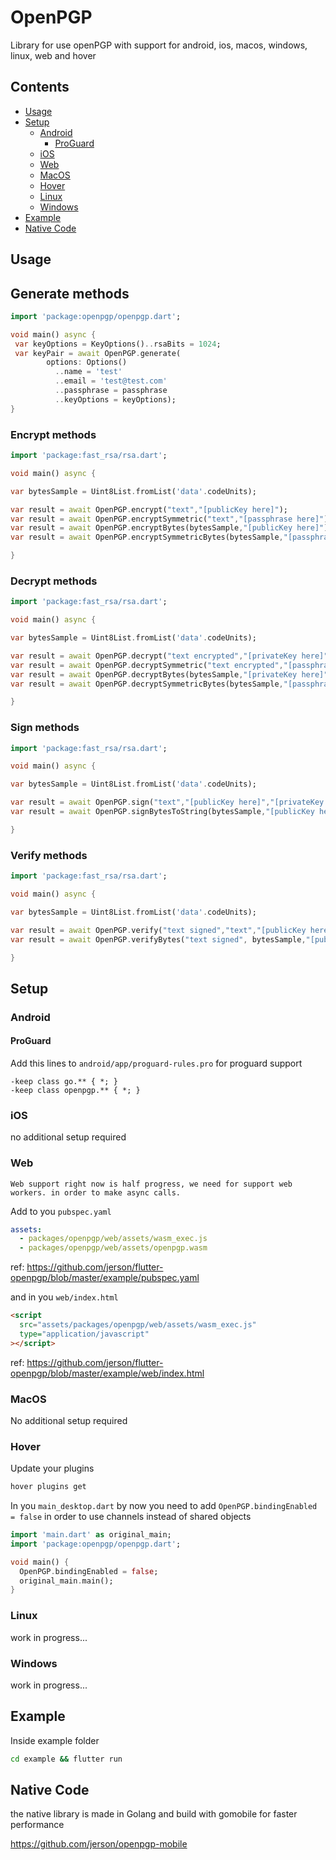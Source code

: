 # OpenPGP

Library for use openPGP with support for android, ios, macos, windows, linux, web and hover

## Contents

- [Usage](#usage)
- [Setup](#setup)
  - [Android](#android)
    - [ProGuard](#proguard)
  - [iOS](#ios)
  - [Web](#web)
  - [MacOS](#macos)
  - [Hover](#hover)
  - [Linux](#linux)
  - [Windows](#windows)
- [Example](#example)
- [Native Code](#native-code)

## Usage

## Generate methods
```dart
import 'package:openpgp/openpgp.dart';

void main() async {
 var keyOptions = KeyOptions()..rsaBits = 1024;
 var keyPair = await OpenPGP.generate(
        options: Options()
          ..name = 'test'
          ..email = 'test@test.com'
          ..passphrase = passphrase
          ..keyOptions = keyOptions);
}
```

### Encrypt methods

```dart
import 'package:fast_rsa/rsa.dart';

void main() async {

var bytesSample = Uint8List.fromList('data'.codeUnits);

var result = await OpenPGP.encrypt("text","[publicKey here]");
var result = await OpenPGP.encryptSymmetric("text","[passphrase here]");
var result = await OpenPGP.encryptBytes(bytesSample,"[publicKey here]");
var result = await OpenPGP.encryptSymmetricBytes(bytesSample,"[passphrase here]");

}

```

### Decrypt methods

```dart
import 'package:fast_rsa/rsa.dart';

void main() async {

var bytesSample = Uint8List.fromList('data'.codeUnits);

var result = await OpenPGP.decrypt("text encrypted","[privateKey here]","[passphrase here]");
var result = await OpenPGP.decryptSymmetric("text encrypted","[passphrase here]");
var result = await OpenPGP.decryptBytes(bytesSample,"[privateKey here]","[passphrase here]");
var result = await OpenPGP.decryptSymmetricBytes(bytesSample,"[passphrase here]");

}
```

### Sign methods

```dart
import 'package:fast_rsa/rsa.dart';

void main() async {

var bytesSample = Uint8List.fromList('data'.codeUnits);

var result = await OpenPGP.sign("text","[publicKey here]","[privateKey here]","[passphrase here]");
var result = await OpenPGP.signBytesToString(bytesSample,"[publicKey here]","[privateKey here]","[passphrase here]");

}

```

### Verify methods

```dart
import 'package:fast_rsa/rsa.dart';

void main() async {

var bytesSample = Uint8List.fromList('data'.codeUnits);

var result = await OpenPGP.verify("text signed","text","[publicKey here]");
var result = await OpenPGP.verifyBytes("text signed", bytesSample,"[publicKey here]");

}

```

## Setup

### Android

#### ProGuard

Add this lines to `android/app/proguard-rules.pro` for proguard support

```proguard
-keep class go.** { *; }
-keep class openpgp.** { *; }
```

### iOS

no additional setup required

### Web

    Web support right now is half progress, we need for support web workers. in order to make async calls.

Add to you `pubspec.yaml`

```yaml
assets:
  - packages/openpgp/web/assets/wasm_exec.js
  - packages/openpgp/web/assets/openpgp.wasm
```

ref: https://github.com/jerson/flutter-openpgp/blob/master/example/pubspec.yaml

and in you `web/index.html`

```html
<script
  src="assets/packages/openpgp/web/assets/wasm_exec.js"
  type="application/javascript"
></script>
```

ref: https://github.com/jerson/flutter-openpgp/blob/master/example/web/index.html

### MacOS

No additional setup required

### Hover

Update your plugins

```bash
hover plugins get
```

In you `main_desktop.dart` by now you need to add `OpenPGP.bindingEnabled = false` in order to use channels instead of shared objects

```dart
import 'main.dart' as original_main;
import 'package:openpgp/openpgp.dart';

void main() {
  OpenPGP.bindingEnabled = false;
  original_main.main();
}

```

### Linux

work in progress...

### Windows

work in progress...

## Example

Inside example folder

```bash
cd example && flutter run
```

## Native Code

the native library is made in Golang and build with gomobile for faster performance

https://github.com/jerson/openpgp-mobile
